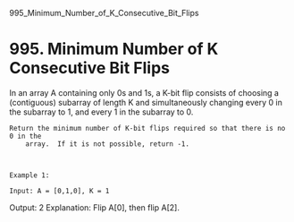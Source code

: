 995_Minimum_Number_of_K_Consecutive_Bit_Flips
# 995. Minimum Number of K Consecutive Bit Flips

In an array A containing only 0s and 1s, a K-bit flip consists
        of choosing a (contiguous) subarray of length K and simultaneously changing
        every 0 in the subarray to 1, and every 1 in the subarray to 0.

    Return the minimum number of K-bit flips required so that there is no 0 in the
        array.  If it is not possible, return -1.

     

    Example 1:

    Input: A = [0,1,0], K = 1
Output: 2
Explanation: Flip A[0], then flip A[2].